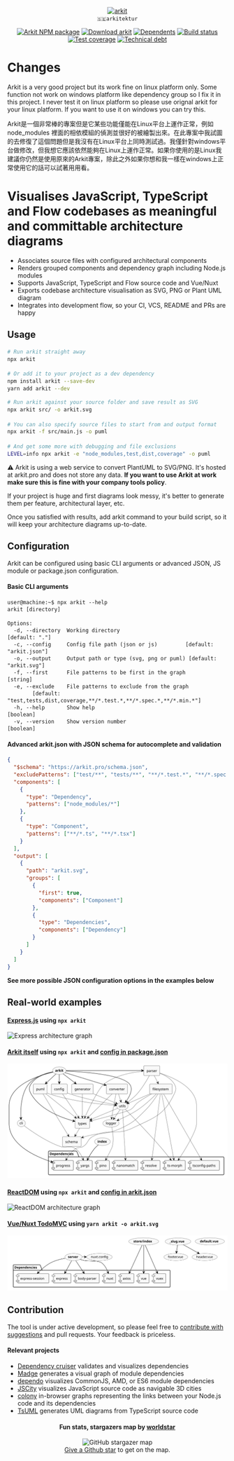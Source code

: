 <p align="center">
  <a href="https://arkit.pro"><img src="arkit.svg?sanitize=true" alt="arkit" /></a><br />
  <code>🇸🇪arkitektur</code>
</p>
<p align="center">
  <a href="https://www.npmjs.com/arkit"><img src="https://img.shields.io/npm/v/arkit.svg?label=%20&style=flat-square" alt="Arkit NPM package" /></a>
  <a href="https://www.npmjs.com/arkit"><img src="https://img.shields.io/npm/dw/arkit.svg?style=flat-square" alt="Download arkit" /></a>
  <a href="https://libraries.io/npm/arkit/dependents"><img src="https://img.shields.io/librariesio/dependents/npm/arkit.svg?style=flat-square" alt="Dependents" /></a>
  <a href="https://travis-ci.org/dyatko/arkit/branches"><img src="https://img.shields.io/travis/dyatko/arkit/master.svg?style=flat-square" alt="Build status" /></a>
  <a href="https://codeclimate.com/github/dyatko/arkit/code"><img src="https://img.shields.io/codeclimate/coverage/dyatko/arkit.svg?style=flat-square" alt="Test coverage" /></a>
  <a href="https://codeclimate.com/github/dyatko/arkit/issues"><img src="https://img.shields.io/codeclimate/tech-debt/dyatko/arkit.svg?style=flat-square" alt="Technical debt" /></a>
</p>

# Changes
Arkit is a very good project but its work fine on linux platform only. Some function not work on windows platform like dependency group so I fix it in this project. I never test it on linux platform so please use orignal arkit for your linux platform. If you want to use it on windows you can try this.

Arkit是一個非常棒的專案但是它某些功能僅能在Linux平台上運作正常，例如 node_modules 裡面的相依模組的偵測並很好的被繪製出來。在此專案中我試圖的去修復了這個問題但是我沒有在Linux平台上同時測試過。我僅針對windows平台做修改，但我想它應該依然能夠在Linux上運作正常。如果你使用的是Linux我建議你仍然是使用原來的Arkit專案，除此之外如果你想和我一樣在windows上正常使用它的話可以試著用用看。

# Visualises JavaScript, TypeScript and Flow codebases as meaningful and committable architecture diagrams

- Associates source files with configured architectural components
- Renders grouped components and dependency graph including Node.js modules
- Supports JavaScript, TypeScript and Flow source code and Vue/Nuxt
- Exports codebase architecture visualisation as SVG, PNG or Plant UML diagram
- Integrates into development flow, so your CI, VCS, README and PRs are happy

## Usage

```sh
# Run arkit straight away
npx arkit

# Or add it to your project as a dev dependency
npm install arkit --save-dev
yarn add arkit --dev
```

```sh
# Run arkit against your source folder and save result as SVG
npx arkit src/ -o arkit.svg

# You can also specify source files to start from and output format
npx arkit -f src/main.js -o puml

# And get some more with debugging and file exclusions
LEVEL=info npx arkit -e "node_modules,test,dist,coverage" -o puml
```

:warning: Arkit is using a web service to convert PlantUML to SVG/PNG. 
It's hosted at arkit.pro and does not store any data.
**If you want to use Arkit at work make sure this is fine with your company tools policy**.

If your project is huge and first diagrams look messy, it's better to generate them per feature, architectural layer, etc.

Once you satisfied with results, add arkit command to your build script, so it will keep your architecture diagrams up-to-date.

## Configuration

Arkit can be configured using basic CLI arguments or advanced JSON, JS module or package.json configuration.

#### Basic CLI arguments

```console
user@machine:~$ npx arkit --help
arkit [directory]

Options:
  -d, --directory  Working directory                              [default: "."]
  -c, --config     Config file path (json or js)         [default: "arkit.json"]
  -o, --output     Output path or type (svg, png or puml) [default: "arkit.svg"]
  -f, --first      File patterns to be first in the graph               [string]
  -e, --exclude    File patterns to exclude from the graph
        [default: "test,tests,dist,coverage,**/*.test.*,**/*.spec.*,**/*.min.*"]
  -h, --help       Show help                                           [boolean]
  -v, --version    Show version number                                 [boolean]
```

#### Advanced arkit.json with JSON schema for autocomplete and validation

```json
{
  "$schema": "https://arkit.pro/schema.json",
  "excludePatterns": ["test/**", "tests/**", "**/*.test.*", "**/*.spec.*"],
  "components": [
    {
      "type": "Dependency",
      "patterns": ["node_modules/*"]
    },
    {
      "type": "Component",
      "patterns": ["**/*.ts", "**/*.tsx"]
    }
  ],
  "output": [
    {
      "path": "arkit.svg",
      "groups": [
        {
          "first": true,
          "components": ["Component"]
        },
        {
          "type": "Dependencies",
          "components": ["Dependency"]
        }
      ]
    }
  ]
}
```

**See more possible JSON configuration options in the examples below**

## Real-world examples

#### [Express.js](https://github.com/dyatko/arkit/tree/master/test/express) using `npx arkit`
![Express architecture graph](test/express/express.svg?sanitize=true)

#### [Arkit itself](https://github.com/dyatko/arkit/tree/master/src) using `npx arkit` and [config in package.json](https://github.com/dyatko/arkit/blob/master/package.json#L17)
![Arkit dependency graph](dist/arkit.svg?sanitize=true)

#### [ReactDOM](https://github.com/dyatko/arkit/tree/master/test/react-dom) using `npx arkit` and [config in arkit.json](https://github.com/dyatko/arkit/blob/master/test/react-dom/react-arkit.json)
![ReactDOM architecture graph](test/react-dom/arkit.svg?sanitize=true)

#### [Vue/Nuxt TodoMVC](https://github.com/dyatko/arkit-nuxt-todomvc) using `yarn arkit -o arkit.svg`
![Vue and Nuxt dependency graph](https://raw.githubusercontent.com/dyatko/arkit-nuxt-todomvc/master/arkit.svg?sanitize=true)

## Contribution

The tool is under active development, so please feel free to [contribute with suggestions](https://github.com/dyatko/arkit/issues/new/choose) and pull requests. Your feedback is priceless.

#### Relevant projects

- [Dependency cruiser](https://github.com/sverweij/dependency-cruiser) validates and visualizes dependencies
- [Madge](https://github.com/pahen/madge) generates a visual graph of module dependencies
- [dependo](https://github.com/auchenberg/dependo) visualizes CommonJS, AMD, or ES6 module dependencies
- [JSCity](https://github.com/aserg-ufmg/JSCity) visualizes JavaScript source code as navigable 3D cities
- [colony](https://github.com/hughsk/colony) in-browser graphs representing the links between your Node.js code and its dependencies
- [TsUML](https://github.com/remojansen/TsUML) generates UML diagrams from TypeScript source code

<h4 align="center">Fun stats, stargazers map by <a href="https://github.com/dyatko/worldstar">worldstar</a></h4>

<p align="center"><img src="worldstar.svg?sanitize=true" alt="GitHub stargazer map" /><br /><a href="https://github.com/dyatko/arkit">Give a Github star</a> to get on the map.</p>

